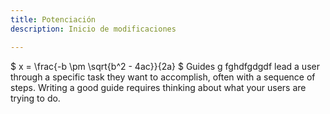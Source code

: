 ```yaml
---
title: Potenciación
description: Inicio de modificaciones

---
```

 $ x = \frac{-b \pm \sqrt{b^2 - 4ac}}{2a} $
Guides g fghdfgdgdf lead a user through a specific task they want to accomplish, often with a sequence of steps.
Writing a good guide requires thinking about what your users are trying to do.

